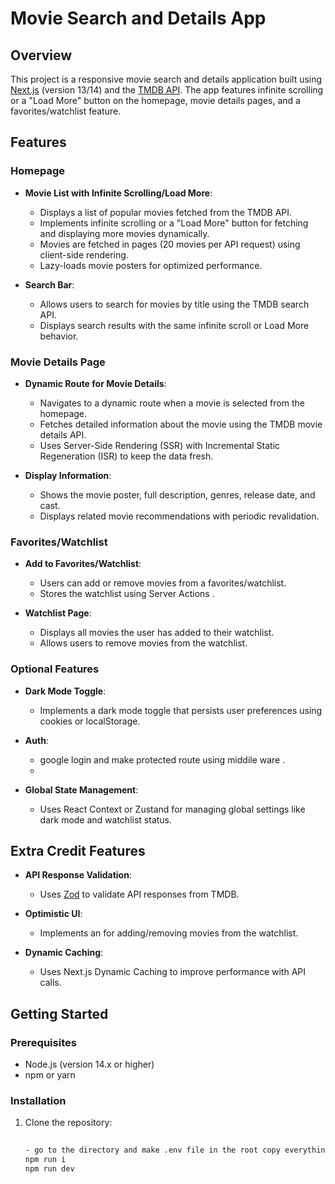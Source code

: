 # Movie Search and Details App

## Overview

This project is a responsive movie search and details application built using [Next.js](https://nextjs.org/) (version 13/14) and the [TMDB API](https://developers.themoviedb.org/3). The app features infinite scrolling or a "Load More" button on the homepage, movie details pages, and a favorites/watchlist feature.

## Features

### Homepage
- **Movie List with Infinite Scrolling/Load More**: 
  - Displays a list of popular movies fetched from the TMDB API.
  - Implements infinite scrolling or a "Load More" button for fetching and displaying more movies dynamically.
  - Movies are fetched in pages (20 movies per API request) using client-side rendering.
  - Lazy-loads movie posters for optimized performance.

- **Search Bar**: 
  - Allows users to search for movies by title using the TMDB search API.
  - Displays search results with the same infinite scroll or Load More behavior.

### Movie Details Page
- **Dynamic Route for Movie Details**: 
  - Navigates to a dynamic route when a movie is selected from the homepage.
  - Fetches detailed information about the movie using the TMDB movie details API.
  - Uses Server-Side Rendering (SSR) with Incremental Static Regeneration (ISR) to keep the data fresh.

- **Display Information**: 
  - Shows the movie poster, full description, genres, release date, and cast.
  - Displays related movie recommendations with periodic revalidation.

### Favorites/Watchlist
- **Add to Favorites/Watchlist**: 
  - Users can add or remove movies from a favorites/watchlist.
  - Stores the watchlist using Server Actions .

- **Watchlist Page**: 
  - Displays all movies the user has added to their watchlist.
  - Allows users to remove movies from the watchlist.

### Optional Features
- **Dark Mode Toggle**: 
  - Implements a dark mode toggle that persists user preferences using cookies or localStorage.


- **Auth**: 
  - google login and make protected route using middile ware .
  - 
- **Global State Management**: 
  - Uses React Context or Zustand for managing global settings like dark mode and watchlist status.

## Extra Credit Features
- **API Response Validation**: 
  - Uses [Zod](https://zod.dev/) to validate API responses from TMDB.

- **Optimistic UI**: 
  - Implements an  for adding/removing movies from the watchlist.

- **Dynamic Caching**: 
  - Uses Next.js Dynamic Caching to improve performance with API calls.

## Getting Started

### Prerequisites
- Node.js (version 14.x or higher)
- npm or yarn

### Installation
1. Clone the repository:
   ```bash
 
   - go to the directory and make .env file in the root copy everything from .env.example and fill up 
   npm run i
   npm run dev


